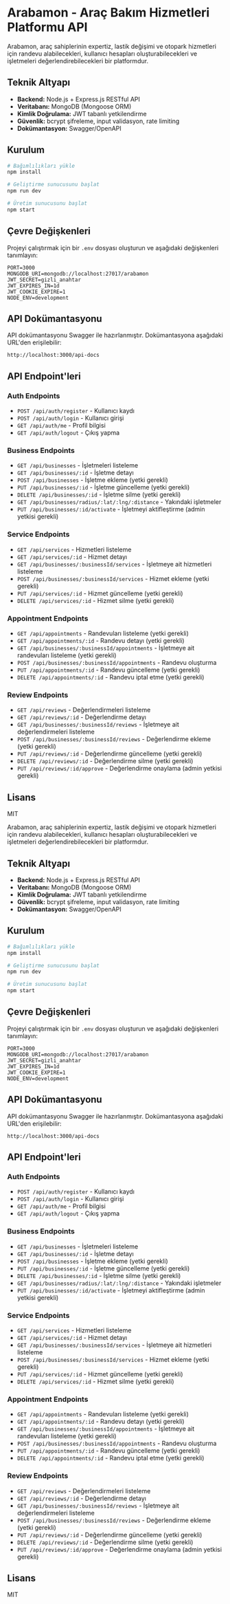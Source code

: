 # Arabamon - Araç Bakım Hizmetleri Platformu API

Arabamon, araç sahiplerinin expertiz, lastik değişimi ve otopark hizmetleri için randevu alabilecekleri, kullanıcı hesapları oluşturabilecekleri ve işletmeleri değerlendirebilecekleri bir platformdur.

## Teknik Altyapı

- **Backend:** Node.js + Express.js RESTful API
- **Veritabanı:** MongoDB (Mongoose ORM)
- **Kimlik Doğrulama:** JWT tabanlı yetkilendirme
- **Güvenlik:** bcrypt şifreleme, input validasyon, rate limiting
- **Dokümantasyon:** Swagger/OpenAPI

## Kurulum

```bash
# Bağımlılıkları yükle
npm install

# Geliştirme sunucusunu başlat
npm run dev

# Üretim sunucusunu başlat
npm start
```

## Çevre Değişkenleri

Projeyi çalıştırmak için bir `.env` dosyası oluşturun ve aşağıdaki değişkenleri tanımlayın:

```
PORT=3000
MONGODB_URI=mongodb://localhost:27017/arabamon
JWT_SECRET=gizli_anahtar
JWT_EXPIRES_IN=1d
JWT_COOKIE_EXPIRE=1
NODE_ENV=development
```

## API Dokümantasyonu

API dokümantasyonu Swagger ile hazırlanmıştır. Dokümantasyona aşağıdaki URL'den erişilebilir:

```
http://localhost:3000/api-docs
```

## API Endpoint'leri

### Auth Endpoints
- `POST /api/auth/register` - Kullanıcı kaydı
- `POST /api/auth/login` - Kullanıcı girişi
- `GET /api/auth/me` - Profil bilgisi
- `GET /api/auth/logout` - Çıkış yapma

### Business Endpoints
- `GET /api/businesses` - İşletmeleri listeleme
- `GET /api/businesses/:id` - İşletme detayı
- `POST /api/businesses` - İşletme ekleme (yetki gerekli)
- `PUT /api/businesses/:id` - İşletme güncelleme (yetki gerekli)
- `DELETE /api/businesses/:id` - İşletme silme (yetki gerekli)
- `GET /api/businesses/radius/:lat/:lng/:distance` - Yakındaki işletmeler
- `PUT /api/businesses/:id/activate` - İşletmeyi aktifleştirme (admin yetkisi gerekli)

### Service Endpoints
- `GET /api/services` - Hizmetleri listeleme
- `GET /api/services/:id` - Hizmet detayı
- `GET /api/businesses/:businessId/services` - İşletmeye ait hizmetleri listeleme
- `POST /api/businesses/:businessId/services` - Hizmet ekleme (yetki gerekli)
- `PUT /api/services/:id` - Hizmet güncelleme (yetki gerekli)
- `DELETE /api/services/:id` - Hizmet silme (yetki gerekli)

### Appointment Endpoints
- `GET /api/appointments` - Randevuları listeleme (yetki gerekli)
- `GET /api/appointments/:id` - Randevu detayı (yetki gerekli)
- `GET /api/businesses/:businessId/appointments` - İşletmeye ait randevuları listeleme (yetki gerekli)
- `POST /api/businesses/:businessId/appointments` - Randevu oluşturma
- `PUT /api/appointments/:id` - Randevu güncelleme (yetki gerekli)
- `DELETE /api/appointments/:id` - Randevu iptal etme (yetki gerekli)

### Review Endpoints
- `GET /api/reviews` - Değerlendirmeleri listeleme
- `GET /api/reviews/:id` - Değerlendirme detayı
- `GET /api/businesses/:businessId/reviews` - İşletmeye ait değerlendirmeleri listeleme
- `POST /api/businesses/:businessId/reviews` - Değerlendirme ekleme (yetki gerekli)
- `PUT /api/reviews/:id` - Değerlendirme güncelleme (yetki gerekli)
- `DELETE /api/reviews/:id` - Değerlendirme silme (yetki gerekli)
- `PUT /api/reviews/:id/approve` - Değerlendirme onaylama (admin yetkisi gerekli)

## Lisans

MIT 

Arabamon, araç sahiplerinin expertiz, lastik değişimi ve otopark hizmetleri için randevu alabilecekleri, kullanıcı hesapları oluşturabilecekleri ve işletmeleri değerlendirebilecekleri bir platformdur.

## Teknik Altyapı

- **Backend:** Node.js + Express.js RESTful API
- **Veritabanı:** MongoDB (Mongoose ORM)
- **Kimlik Doğrulama:** JWT tabanlı yetkilendirme
- **Güvenlik:** bcrypt şifreleme, input validasyon, rate limiting
- **Dokümantasyon:** Swagger/OpenAPI

## Kurulum

```bash
# Bağımlılıkları yükle
npm install

# Geliştirme sunucusunu başlat
npm run dev

# Üretim sunucusunu başlat
npm start
```

## Çevre Değişkenleri

Projeyi çalıştırmak için bir `.env` dosyası oluşturun ve aşağıdaki değişkenleri tanımlayın:

```
PORT=3000
MONGODB_URI=mongodb://localhost:27017/arabamon
JWT_SECRET=gizli_anahtar
JWT_EXPIRES_IN=1d
JWT_COOKIE_EXPIRE=1
NODE_ENV=development
```

## API Dokümantasyonu

API dokümantasyonu Swagger ile hazırlanmıştır. Dokümantasyona aşağıdaki URL'den erişilebilir:

```
http://localhost:3000/api-docs
```

## API Endpoint'leri

### Auth Endpoints
- `POST /api/auth/register` - Kullanıcı kaydı
- `POST /api/auth/login` - Kullanıcı girişi
- `GET /api/auth/me` - Profil bilgisi
- `GET /api/auth/logout` - Çıkış yapma

### Business Endpoints
- `GET /api/businesses` - İşletmeleri listeleme
- `GET /api/businesses/:id` - İşletme detayı
- `POST /api/businesses` - İşletme ekleme (yetki gerekli)
- `PUT /api/businesses/:id` - İşletme güncelleme (yetki gerekli)
- `DELETE /api/businesses/:id` - İşletme silme (yetki gerekli)
- `GET /api/businesses/radius/:lat/:lng/:distance` - Yakındaki işletmeler
- `PUT /api/businesses/:id/activate` - İşletmeyi aktifleştirme (admin yetkisi gerekli)

### Service Endpoints
- `GET /api/services` - Hizmetleri listeleme
- `GET /api/services/:id` - Hizmet detayı
- `GET /api/businesses/:businessId/services` - İşletmeye ait hizmetleri listeleme
- `POST /api/businesses/:businessId/services` - Hizmet ekleme (yetki gerekli)
- `PUT /api/services/:id` - Hizmet güncelleme (yetki gerekli)
- `DELETE /api/services/:id` - Hizmet silme (yetki gerekli)

### Appointment Endpoints
- `GET /api/appointments` - Randevuları listeleme (yetki gerekli)
- `GET /api/appointments/:id` - Randevu detayı (yetki gerekli)
- `GET /api/businesses/:businessId/appointments` - İşletmeye ait randevuları listeleme (yetki gerekli)
- `POST /api/businesses/:businessId/appointments` - Randevu oluşturma
- `PUT /api/appointments/:id` - Randevu güncelleme (yetki gerekli)
- `DELETE /api/appointments/:id` - Randevu iptal etme (yetki gerekli)

### Review Endpoints
- `GET /api/reviews` - Değerlendirmeleri listeleme
- `GET /api/reviews/:id` - Değerlendirme detayı
- `GET /api/businesses/:businessId/reviews` - İşletmeye ait değerlendirmeleri listeleme
- `POST /api/businesses/:businessId/reviews` - Değerlendirme ekleme (yetki gerekli)
- `PUT /api/reviews/:id` - Değerlendirme güncelleme (yetki gerekli)
- `DELETE /api/reviews/:id` - Değerlendirme silme (yetki gerekli)
- `PUT /api/reviews/:id/approve` - Değerlendirme onaylama (admin yetkisi gerekli)

## Lisans

MIT 